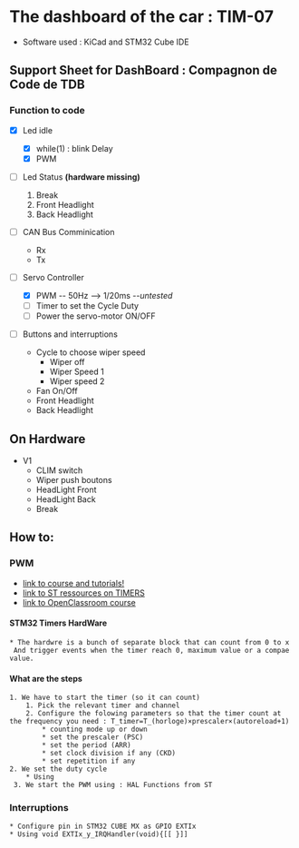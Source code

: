 # The dashboard of the car : TIM-07
* Software used : KiCad and STM32 Cube IDE

## Support Sheet for DashBoard : Compagnon de Code de TDB

### Function to code

* [x]  Led idle
	* [x] while(1) : blink Delay	
	* [x] PWM 				

* [ ]  Led Status __(hardware missing)__
	1. Break
	2. Front Headlight
	3. Back Headlight

* [ ]  CAN Bus Comminication
	- Rx
	- Tx
		
* [ ]  Servo Controller 
	* [x] PWM -- 50Hz  --> 1/20ms  *--untested*
	* [ ] Timer to set the Cycle Duty 
	* [ ] Power the servo-motor ON/OFF

* [ ]  Buttons and interruptions
	* Cycle to choose wiper speed
		* Wiper off
	  	* Wiper Speed 1
		* Wiper speed 2
	* Fan On/Off
	* Front Headlight 
	* Back Headlight
   
## On Hardware
* V1
    * CLIM switch 
    * Wiper push boutons
    * HeadLight Front
	* HeadLight Back
    * Break 
## How to:

### PWM 

- [link to course and tutorials!](https://visualgdb.com/tutorials/arm/stm32/pwm/)
- [link to ST ressources on TIMERS](https://www.st.com/content/ccc/resource/training/technical/product_training/c4/1b/56/83/3a/a1/47/64/STM32L4_WDG_TIMERS_GPTIM.pdf/files/STM32L4_WDG_TIMERS_GPTIM.pdf/jcr:content/translations/en.STM32L4_WDG_TIMERS_GPTIM.pdf)
- [link to OpenClassroom course](https://openclassrooms.com/fr/courses/4117396-developpez-en-c-pour-lembarque/4629911-configurez-un-modulateur-de-longueur-d-impulsion)
#### STM32 Timers HardWare
	* The hardwre is a bunch of separate block that can count from 0 to x
	 And trigger events when the timer reach 0, maximum value or a compae value. 
#### What are the steps 
	1. We have to start the timer (so it can count)
		1. Pick the relevant timer and channel 
		2. Configure the folowing parameters so that the timer count at the frequency you need : T_timer=T_(horloge)×prescaler×(autoreload+1)
			* counting mode up or down
			* set the prescaler (PSC)
			* set the period (ARR)
			* set clock division if any (CKD)
			* set repetition if any 
    2. We set the duty cycle
        * Using 
     3. We start the PWM using : HAL Functions from ST
    
### Interruptions 
    * Configure pin in STM32 CUBE MX as GPIO EXTIx
    * Using void EXTIx_y_IRQHandler(void){[[ }]]